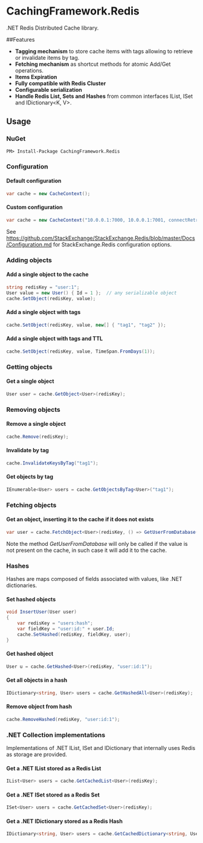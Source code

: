 # CachingFramework.Redis
.NET Redis Distributed Cache library.

##Features
 * **Tagging mechanism**
 to store cache items with tags allowing to retrieve or invalidate items by tag.
 * **Fetching mechanism**
 as shortcut methods for atomic Add/Get operations.
 * **Items Expiration**
 * **Fully compatible with Redis Cluster**
 * **Configurable serialization**
 * **Handle Redis List, Sets and Hashes** from common interfaces IList<T>, ISet<T> and IDictionary<K, V>.
 
## Usage

### NuGet
```
PM> Install-Package CachingFramework.Redis
```

### Configuration
#### Default configuration
```c#
var cache = new CacheContext();
```

#### Custom configuration
```c#
var cache = new CacheContext("10.0.0.1:7000, 10.0.0.1:7001, connectRetry=10, syncTimeout=5000, abortConnect=false, allowAdmin=true");
```
See https://github.com/StackExchange/StackExchange.Redis/blob/master/Docs/Configuration.md for StackExchange.Redis configuration options.

### Adding objects

#### Add a single object to the cache
```c#
string redisKey = "user:1";
User value = new User() { Id = 1 };  // any serializable object 
cache.SetObject(redisKey, value);
```

#### Add a single object with tags
```c#
cache.SetObject(redisKey, value, new[] { "tag1", "tag2" });
```

#### Add a single object with tags and TTL
```c#
cache.SetObject(redisKey, value, TimeSpan.FromDays(1));
```

### Getting objects

#### Get a single object
```c#
User user = cache.GetObject<User>(redisKey);
```

### Removing objects

#### Remove a single object
```c#
cache.Remove(redisKey);
```

#### Invalidate by tag
```c#
cache.InvalidateKeysByTag("tag1");
```

#### Get objects by tag
```c#
IEnumerable<User> users = cache.GetObjectsByTag<User>("tag1");
```

### Fetching objects

#### Get an object, inserting it to the cache if it does not exists
```c#
var user = cache.FetchObject<User>(redisKey, () => GetUserFromDatabase(id));
```
Note the method *GetUserFromDatabase* will only be called if the value is not present on the cache, in such case it will add it to the cache.

### Hashes
Hashes are maps composed of fields associated with values, like .NET dictionaries.

#### Set hashed objects
```c#
void InsertUser(User user)
{
    var redisKey = "users:hash";
    var fieldKey = "user:id:" + user.Id;
    cache.SetHashed(redisKey, fieldKey, user);
}
```
#### Get hashed object
```c#
User u = cache.GetHashed<User>(redisKey, "user:id:1");
```
#### Get all objects in a hash 
```c#
IDictionary<string, User> users = cache.GetHashedAll<User>(redisKey);
```
#### Remove object from hash
```c#
cache.RemoveHashed(redisKey, "user:id:1");
```

### .NET Collection implementations
Implementations of .NET IList, ISet and IDictionary that internally uses Redis as storage are provided.

#### Get a .NET IList stored as a Redis List
```c#
IList<User> users = cache.GetCachedList<User>(redisKey);
```

#### Get a .NET ISet stored as a Redis Set
```c#
ISet<User> users = cache.GetCachedSet<User>(redisKey);
```

#### Get a .NET IDictionary stored as a Redis Hash
```c#
IDictionary<string, User> users = cache.GetCachedDictionary<string, User>(redisKey);
```














